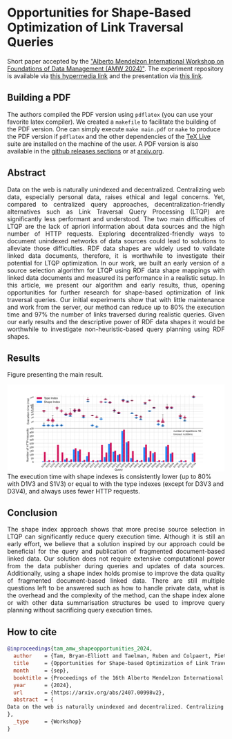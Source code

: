 # Opportunities for Shape-Based Optimization of Link Traversal Queries

Short paper accepted by the ["Alberto Mendelzon International Workshop on Foundations of Data Management (AMW 2024)"](https://amw2024.github.io/). 
The experiment repository is available via [this hypermedia link](https://github.com/constraintAutomaton/amw_shape_index_results/tree/main) and
the presentation via [this link](https://github.com/constraintAutomaton/AMW-shape-index-presentation).

## Building a PDF
The authors compiled the PDF version using `pdflatex` (you can use your favorite latex compiler).
We created a `makefile` to facilitate the building of the PDF version.
One can simply execute `make main.pdf` or `make` to produce the PDF version if `pdflatex` and the other dependencies of the [TeX Live](https://tug.org/texlive/) suite are installed on the machine of the user.
A PDF version is also available in the [github releases sections](https://github.com/constraintAutomaton/AWM-shape-index-short-paper/releases) or at [arxiv.org](https://arxiv.org/abs/2407.00998v2).

## Abstract
<p style="text-align: justify"> 
    Data on the web is naturally unindexed and decentralized.
    Centralizing web data, especially personal data, raises ethical and legal concerns.
    Yet, compared to centralized query approaches,
    decentralization-friendly alternatives such as Link Traversal Query Processing (LTQP)
    are significantly less performant and understood.
    The two main difficulties of LTQP are the lack of apriori information about data sources and the high number of HTTP requests.
    Exploring decentralized-friendly ways to document unindexed networks of data sources could lead to solutions to alleviate those difficulties.
    RDF data shapes are widely used to validate linked data documents, therefore, it is worthwhile to investigate their potential for LTQP optimization.
    In our work, we built an early version of a source selection algorithm for LTQP using RDF data shape mappings with linked data documents and measured its performance in a realistic setup.
    In this article, we present our algorithm and early results, thus, opening opportunities for further research for shape-based optimization of link traversal queries.
    Our initial experiments show that with little maintenance and work from the server, our method can reduce up to 80% the execution time and 97% the number of links traversed during realistic queries.
    Given our early results and the descriptive power of RDF data shapes it would be worthwhile to investigate non-heuristic-based query planning
    using RDF shapes. 
</p>

## Results
Figure presenting the main result.

![figure displaying the main results](figure/combined.svg)
  The execution time with shape indexes is consistently lower (up to 80\% with D1V3 and S1V3) or equal to with the type indexes (except for D3V3 and D3V4), and always uses fewer HTTP requests.



## Conclusion 

<p style="text-align: justify"> 
The shape index approach shows that more precise source selection in LTQP can significantly reduce query execution time.
Although it is still an early effort, we believe that a solution inspired by our approach could be beneficial for the query and publication of fragmented document-based linked data.
Our solution does not require extensive computational power from the data publisher during queries and updates of data sources.
Additionally, using a shape index holds promise to improve the data quality of fragmented document-based linked data.
There are still multiple questions left to be answered such as how to handle private data, what is the overhead and the complexity of the method,
can the shape index alone or with other data summarisation structures be used to improve query planning without sacrificing query execution times.
</p>

## How to cite

```bib
@inproceedings{tam_amw_shapeopportunities_2024,
  author    = {Tam, Bryan-Elliott and Taelman, Ruben and Colpaert, Pieter and Verborgh, Ruben},
  title     = {Opportunities for Shape-based Optimization of Link Traversal Queries},
  month     = {sep},
  booktitle = {Proceedings of the 16th Alberto Mendelzon International Workshop on Foundations of Data Management},
  year      = {2024},
  url       = {https://arxiv.org/abs/2407.00998v2},
  abstract  = {
Data on the web is naturally unindexed and decentralized. Centralizing web data, especially personal data, raises ethical and legal concerns. Yet, compared to centralized query approaches, decentralization-friendly alternatives such as Link Traversal Query Processing (LTQP) are significantly less performant and understood. The two main difficulties of LTQP are the lack of apriori information about data sources and the high number of HTTP requests. Exploring decentralized-friendly ways to document unindexed networks of data sources could lead to solutions to alleviate those difficulties. RDF data shapes are widely used to validate linked data documents, therefore, it is worthwhile to investigate their potential for LTQP optimization. In our work, we built an early version of a source selection algorithm for LTQP using RDF data shape mappings with linked data documents and measured its performance in a realistic setup. In this article, we present our algorithm and early results, thus, opening opportunities for further research for shape-based optimization of link traversal queries. Our initial experiments show that with little maintenance and work from the server, our method can reduce up to 80% the execution time and 97% the number of links traversed during realistic queries. Given our early results and the descriptive power of RDF data shapes it would be worthwhile to investigate non-heuristic-based query planning using RDF shapes. 
},
  _type     = {Workshop}
}
```
